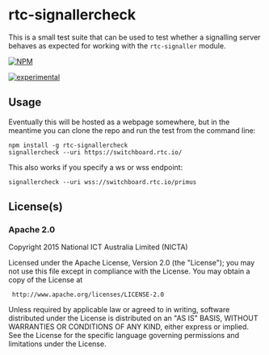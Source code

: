 # rtc-signallercheck

This is a small test suite that can be used to test whether a signalling
server behaves as expected for working with the `rtc-signaller` module.


[![NPM](https://nodei.co/npm/rtc-signallercheck.png)](https://nodei.co/npm/rtc-signallercheck/)

[![experimental](https://img.shields.io/badge/stability-experimental-red.svg)](https://github.com/dominictarr/stability#experimental) 

## Usage

Eventually this will be hosted as a webpage somewhere, but in the meantime
you can clone the repo and run the test from the command line:

```
npm install -g rtc-signallercheck
signallercheck --uri https://switchboard.rtc.io/
```

This also works if you specify a ws or wss endpoint:

```
signallercheck --uri wss://switchboard.rtc.io/primus
```

## License(s)

### Apache 2.0

Copyright 2015 National ICT Australia Limited (NICTA)

   Licensed under the Apache License, Version 2.0 (the "License");
   you may not use this file except in compliance with the License.
   You may obtain a copy of the License at

     http://www.apache.org/licenses/LICENSE-2.0

   Unless required by applicable law or agreed to in writing, software
   distributed under the License is distributed on an "AS IS" BASIS,
   WITHOUT WARRANTIES OR CONDITIONS OF ANY KIND, either express or implied.
   See the License for the specific language governing permissions and
   limitations under the License.
